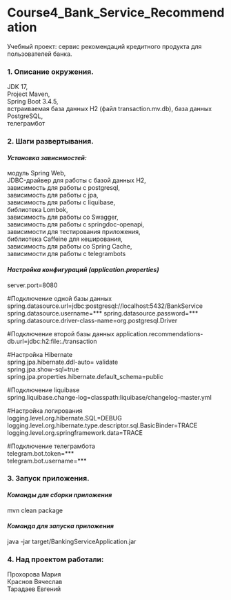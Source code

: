 # **Сourse4_Bank_Service_Recommendation**

Учебный проект: сервис рекомендаций кредитного продукта для пользователей банка.

### 1. Описание окружения.  
JDK 17,  
Project Maven,  
Spring Boot 3.4.5,  
встраиваемая база данных H2 (файл transaction.mv.db),
база данных PostgreSQL,  
телеграмбот

### 2. Шаги развертывания. 
#### *Установка зависимостей:*  
модуль Spring Web,  
JDBC-драйвер для работы с базой данных H2,  
зависимость для работы с postgresql,  
зависимость для работы с jpa,  
зависимость для работы с liquibase,  
библиотека Lombok,  
зависимость для работы со Swagger,  
зависимость для работы с springdoc-openapi,  
зависимости для тестирования приложения,  
библиотека Caffeine  для кеширования,  
зависимость для работы со Spring Cache,  
зависимости для работы с telegrambots   

#### *Настройка конфигураций (application.properties)*

server.port=8080

#Подключение одной базы данных
spring.datasource.url=jdbc:postgresql://localhost:5432/BankService
spring.datasource.username=***
spring.datasource.password=***
spring.datasource.driver-class-name=org.postgresql.Driver

#Подключение второй базы данных
application.recommendations-db.url=jdbc:h2:file:./transaction

#Настройка Hibernate  
spring.jpa.hibernate.ddl-auto= validate  
spring.jpa.show-sql=true  
spring.jpa.properties.hibernate.default_schema=public  

#Подключение liquibase  
spring.liquibase.change-log=classpath:liquibase/changelog-master.yml  

#Настройка логирования  
logging.level.org.hibernate.SQL=DEBUG  
logging.level.org.hibernate.type.descriptor.sql.BasicBinder=TRACE  
logging.level.org.springframework.data=TRACE  

#Подключение телеграмбота  
telegram.bot.token=***  
telegram.bot.username=***  

### 3. Запуск приложения.
#### *Команды для сборки приложения*
mvn clean package
#### *Команда для запуска приложения*
java -jar target/BankingServiceApplication.jar  

### 4. Над проектом работали:  
Прохорова Мария  
Краснов Вячеслав  
Тарадаев Евгений 

